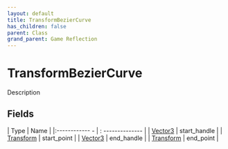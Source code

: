 ```yaml
---
layout: default
title: TransformBezierCurve
has_children: false
parent: Class
grand_parent: Game Reflection
---
```

# TransformBezierCurve
Description 

## Fields
| Type | Name |
|:------------ - | : -------------- |
| [Vector3](game-reflection/classes/vector3.md) | start_handle |
| [Transform](game-reflection/classes/transform.md) | start_point |
| [Vector3](game-reflection/classes/vector3.md) | end_handle |
| [Transform](game-reflection/classes/transform.md) | end_point |
